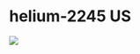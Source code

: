 # helium-2245 US

[![](https://www.balena.io/deploy.png)](https://dashboard.balena-cloud.com/deploy?repoUrl=https://github.com/bottxrnife/helium-2245)
